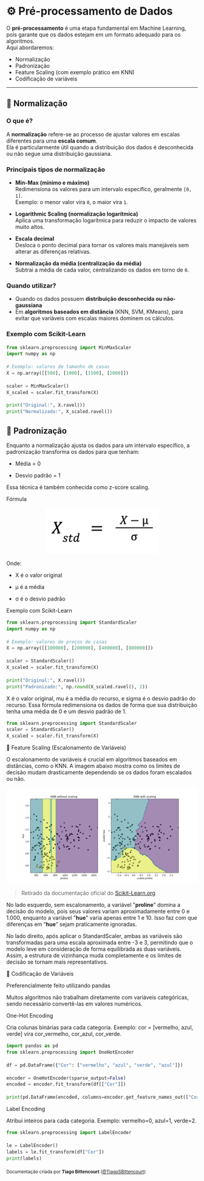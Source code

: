 # ⚙️ Pré-processamento de Dados

O **pré-processamento** é uma etapa fundamental em Machine Learning, pois garante que os dados estejam em um formato adequado para os algoritmos.  
Aqui abordaremos:

- Normalização  
- Padronização  
- Feature Scaling (com exemplo prático em KNN)  
- Codificação de variáveis  

---

## 🔹 Normalização

### O que é?

A **normalização** refere-se ao processo de ajustar valores em escalas diferentes para uma **escala comum**.  
Ela é particularmente útil quando a distribuição dos dados é desconhecida ou não segue uma distribuição gaussiana.

### Principais tipos de normalização

- **Min-Max (mínimo e máximo)**  
  Redimensiona os valores para um intervalo específico, geralmente `[0, 1]`.  
  Exemplo: o menor valor vira `0`, o maior vira `1`.

- **Logarithmic Scaling (normalização logarítmica)**  
  Aplica uma transformação logarítmica para reduzir o impacto de valores muito altos.

- **Escala decimal**  
  Desloca o ponto decimal para tornar os valores mais manejáveis sem alterar as diferenças relativas.

- **Normalização da média (centralização da média)**  
  Subtrai a média de cada valor, centralizando os dados em torno de `0`.

### Quando utilizar?

- Quando os dados possuem **distribuição desconhecida ou não-gaussiana**  
- Em **algoritmos baseados em distância** (KNN, SVM, KMeans), para evitar que variáveis com escalas maiores dominem os cálculos.

### Exemplo com Scikit-Learn

```python
from sklearn.preprocessing import MinMaxScaler
import numpy as np

# Exemplo: valores de tamanho de casas
X = np.array([[500], [1000], [1500], [2000]])

scaler = MinMaxScaler()
X_scaled = scaler.fit_transform(X)

print("Original:", X.ravel())
print("Normalizado:", X_scaled.ravel())
```

## 🔹 Padronização

Enquanto a normalização ajusta os dados para um intervalo específico, a padronização transforma os dados para que tenham:

- Média = 0

- Desvio padrão = 1

Essa técnica é também conhecida como z-score scaling.

Fórmula
<p align="center"> <img src="./assets/formula_padronizacao.png" width="300"> </p>

Onde:

- X é o valor original

- μ é a média

- σ é o desvio padrão

Exemplo com Scikit-Learn
```python
from sklearn.preprocessing import StandardScaler
import numpy as np

# Exemplo: valores de preços de casas
X = np.array([[100000], [200000], [400000], [800000]])

scaler = StandardScaler()
X_scaled = scaler.fit_transform(X)

print("Original:", X.ravel())
print("Padronizado:", np.round(X_scaled.ravel(), 2))
```
X é o valor original,
mu é a média do recurso, e
sigma é o desvio padrão do recurso.
Essa fórmula redimensiona os dados de forma que sua distribuição tenha uma média de 0 e um desvio padrão de 1.
```python
from sklearn.preprocessing import StandardScaler
scaler = StandardScaler()
X_scaled = scaler.fit_transform(X)
```

🔹 Feature Scaling (Escalonamento de Variáveis)

O escalonamento de variáveis é crucial em algoritmos baseados em distâncias, como o KNN.
A imagem abaixo mostra como os limites de decisão mudam drasticamente dependendo se os dados foram escalados ou não.

<p> <img src="./assets/feature_scaling.png" width="700"> </p>

> Retirado da documentação oficial do [Scikit-Learn.org](https://scikit-learn.org/stable/auto_examples/preprocessing/plot_scaling_importance.html#sphx-glr-auto-examples-preprocessing-plot-scaling-importance-py)

No lado esquerdo, sem escalonamento, a variável "__proline__" domina a decisão do modelo, pois seus valores variam aproximadamente entre 0 e 1.000, enquanto a variável "__hue__" varia apenas entre 1 e 10. Isso faz com que diferenças em “__hue__” sejam praticamente ignoradas.

No lado direito, após aplicar o StandardScaler, ambas as variáveis são transformadas para uma escala aproximada entre -3 e 3, permitindo que o modelo leve em consideração de forma equilibrada as duas variáveis. Assim, a estrutura de vizinhança muda completamente e os limites de decisão se tornam mais representativos.

🔹 Codificação de Variáveis

Preferencialmente feito utilizando pandas

Muitos algoritmos não trabalham diretamente com variáveis categóricas, sendo necessário convertê-las em valores numéricos.

One-Hot Encoding

Cria colunas binárias para cada categoria.
Exemplo: cor = [vermelho, azul, verde] vira cor_vermelho, cor_azul, cor_verde.
```python
import pandas as pd
from sklearn.preprocessing import OneHotEncoder

df = pd.DataFrame({"Cor": ["vermelho", "azul", "verde", "azul"]})

encoder = OneHotEncoder(sparse_output=False)
encoded = encoder.fit_transform(df[["Cor"]])

print(pd.DataFrame(encoded, columns=encoder.get_feature_names_out(["Cor"])))
```
Label Encoding

Atribui inteiros para cada categoria.
Exemplo: vermelho=0, azul=1, verde=2.
```python
from sklearn.preprocessing import LabelEncoder

le = LabelEncoder()
labels = le.fit_transform(df["Cor"])
print(labels)
```

<sub>Documentação criada por **Tiago Bittencourt** ([@TiagoSBittencourt](https://github.com/TiagoSBittencourt))</sub>